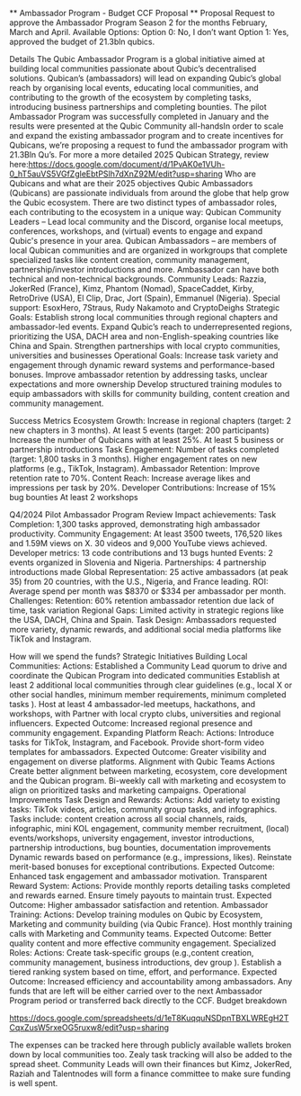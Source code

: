 ** Ambassador Program - Budget CCF Proposal ** 
Proposal
Request to approve the Ambassador Program Season 2 for the months February, March and April.
Available Options:
Option 0: No, I don’t want
Option 1: Yes, approved the budget of 21.3bln qubics.

Details
The Qubic Ambassador Program is a global initiative aimed at building local communities passionate about Qubic’s decentralised solutions. Qubican’s (ambassadors) will lead on expanding Qubic’s global reach by organising local events, educating local communities, and contributing to the growth of the ecosystem by completing tasks, introducing business partnerships and completing bounties. The pilot Ambassador Program was successfully completed in January and the results were presented at the Qubic Community all-handsIn order to scale and expand the existing ambassador program and to create incentives for Qubicans, we’re proposing a request to fund the ambassador program with 21.3Bln Qu’s. 
For more a more detailed 2025 Qubican Strategy, review here:https://docs.google.com/document/d/1PvAK0e1VUh-0_hT5auVS5VGfZgleEbtPSlh7dXnZ92M/edit?usp=sharing
Who are Qubicans and what are their 2025 objectives
Qubic Ambassadors (Qubicans) are passionate individuals from around the globe that help grow the Qubic ecosystem. There are two distinct types of ambassador roles, each contributing to the ecosystem in a unique way:
Qubican Community Leaders – Lead local community and the Discord, organise local meetups, conferences, workshops, and (virtual) events to engage and expand Qubic's presence in your area. 
Qubican Ambassadors – are members of local Qubican communities and are organized in workgroups that complete specialized tasks like content creation, community management, partnership/investor introductions and more. Ambassador can have both technical and non-technical backgrounds. 
Community Leads: Razzia, JokerRed (France), Kimz, Phantom (Nomad), SpaceCaddet, Kirby, RetroDrive (USA), El Clip, Drac, Jort (Spain), Emmanuel (Nigeria). 
Special support: EsoxHero, 7Straus, Rudy Nakamoto and CryptoDeighs
Strategic Goals:
Establish strong local communities through regional chapters and ambassador-led events.
Expand Qubic’s reach to underrepresented regions, prioritizing the USA, DACH area and non-English-speaking countries like China and Spain.
Strengthen partnerships with local crypto communities, universities and businesses
Operational Goals:
Increase task variety and engagement through dynamic reward systems and performance-based bonuses.
Improve ambassador retention by addressing tasks, unclear expectations and more ownership
Develop structured training modules to equip ambassadors with skills for community building, content creation and community management.

Success Metrics
Ecosystem Growth:
Increase in regional chapters (target: 2 new chapters in 3 months).
At least 5 events (target: 200 participants)
Increase the number of Qubicans with at least 25%.
At least 5 business or partnership introductions
Task Engagement:
Number of tasks completed (target: 1,800 tasks in 3 months).
Higher engagement rates on new platforms (e.g., TikTok, Instagram).
Ambassador Retention:
Improve retention rate to 70%.
Content Reach:
Increase average likes and impressions per task by 20%.
Developer Contributions:
Increase of 15% bug bounties
At least 2 workshops

Q4/2024 Pilot Ambassador Program Review
Impact achievements:
Task Completion: 1,300 tasks approved, demonstrating high ambassador productivity.
Community Engagement: At least 3500 tweets, 176,520 likes and 1.59M views on X. 30 videos and 9,000 YouTube views achieved.
Developer metrics: 13 code contributions and 13 bugs hunted
Events: 2 events organized in Slovenia and Nigeria.
Partnerships: 4 partnership introductions made
Global Representation: 25 active ambassadors (at peak 35) from 20 countries, with the U.S., Nigeria, and France leading.
ROI: Average spend per month was $8370 or $334 per ambassador per month.
Challenges:
Retention: 60% retention ambassador retention due lack of time, task variation
Regional Gaps: Limited activity in strategic regions like the USA, DACH, China and Spain.
Task Design: Ambassadors requested more variety, dynamic rewards, and additional social media platforms like TikTok and Instagram.

How will we spend the funds?
Strategic Initiatives
Building Local Communities:
Actions:
Established a Community Lead quorum to drive and coordinate the Qubican Program into dedicated communities
Establish at least 2 additional local communities through clear guidelines (e.g., local X or other social handles, minimum member requirements, minimum completed tasks ).
Host at least 4 ambassador-led meetups, hackathons, and workshops, with 
Partner with local crypto clubs, universities and regional influencers.
Expected Outcome:
Increased regional presence and community engagement.
Expanding Platform Reach:
Actions:
Introduce tasks for TikTok, Instagram, and Facebook.
Provide short-form video templates for ambassadors.
Expected Outcome:
Greater visibility and engagement on diverse platforms.
Alignment with Qubic Teams
Actions
Create better alignment between marketing, ecosystem, core development and the Qubican program. 
Bi-weekly call with marketing and ecosystem to align on prioritized tasks and marketing campaigns.
Operational Improvements
Task Design and Rewards:
Actions:
Add variety to existing tasks: TikTok videos, articles, community group tasks, and infographics.
Tasks include: content creation across all social channels, raids, infographic, mini KOL engagement, community member recruitment, (local) events/workshops, university engagement, investor introductions, partnership introductions, bug bounties, documentation improvements
Dynamic rewards based on performance (e.g., impressions, likes).
Reinstate merit-based bonuses for exceptional contributions.
Expected Outcome:
Enhanced task engagement and ambassador motivation.
Transparent Reward System:
Actions:
Provide monthly reports detailing tasks completed and rewards earned.
Ensure timely payouts to maintain trust.
Expected Outcome:
Higher ambassador satisfaction and retention.
Ambassador Training:
Actions:
Develop training modules on Qubic by Ecosystem, Marketing and community building (via Qubic France).
Host monthly training calls with Marketing and Community teams.
Expected Outcome:
Better quality content and more effective community engagement.
Specialized Roles:
Actions:
Create task-specific groups (e.g.,content creation, community management, business introductions, dev group ).
Establish a tiered ranking system based on time, effort, and performance.
Expected Outcome:
Increased efficiency and accountability among ambassadors.
Any funds that are left will be either carried over to the next Ambassador Program period or transferred back directly to the CCF. 
Budget breakdown



https://docs.google.com/spreadsheets/d/1eT8KuqquNSDpnTBXLWREgH2TCqxZusW5rxeOG5ruxw8/edit?usp=sharing

The expenses can be tracked here through publicly available wallets broken down by local communities too. Zealy task tracking will also be added to the spread sheet. Community Leads will own their finances but Kimz, JokerRed, Raziah and Talentnodes will form a finance committee to make sure funding is well spent.  
